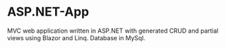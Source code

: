 # ASP.NET-App
MVC web application written in ASP.NET with generated CRUD and partial views using Blazor and Linq. Database in MySql.
